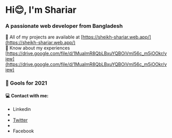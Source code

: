 <h1 align="start">Hi😊, I'm Shariar</h1>
<h3 align="start">A passionate web developer from Bangladesh</h3>

👨‍ All of my projects are available at [https://sheikh-shariar.web.app/](https://sheikh-shariar.web.app/)
<br>
📄 Know about my experiences [https://drive.google.com/file/d/1MuaImR8QbLBxuYQBOiVmI56c_m5jOOkr/view](https://drive.google.com/file/d/1MuaImR8QbLBxuYQBOiVmI56c_m5jOOkr/view)

<h3 align="start"> 🚀 Gools for 2021</h3>

<h4 align="start"> 💻 Contact with me:</h3>
<ul>
  <li> <a herf="https://www.linkedin.com/in/sheikhshariar/">Linkedin</a> <li>
    <li> <a href="https://twitter.com/sheikhshariar6">Twitter</a> <li>
  <li> <a herf="https://www.facebook.com/profile.php?id=100053248808536"> </a>Facebook</li>
 </ul>


